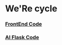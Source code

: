 # We'Re cycle
### [FrontEnd Code](https://github.com/uuu0105/werecycle_front)
### [AI Flask Code]()
